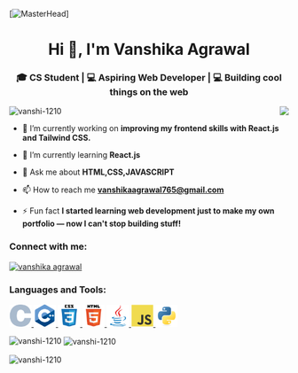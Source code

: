[![MasterHead](https://www.digitalsolutionservices.com/img/services/web%20development.gif)]
<h1 align="center">Hi 👋, I'm Vanshika Agrawal</h1>
<h3 align="center">🎓 CS Student | 💻 Aspiring Web Developer | 💻 Building cool things on the web</h3>
 <a href="https://www.linkedin.com/in/vanshika-agrawal-ab132b334/"> <img src="https://th.bing.com/th/id/R.a330e248626552a23af35e5c46526234?rik=DZhkgnpER0YViQ&riu=http%3a%2f%2fpngimg.com%2fuploads%2flinkedIn%2flinkedIn_PNG8.png&ehk=4bFzIDABrAypqOis7809R99fdbUW93GC4XfvnNxZfdA%3d&risl=&pid=ImgRaw&r=0" height="300" align="right"></a>

<p align="left"> <img src="https://komarev.com/ghpvc/?username=vanshi-1210&label=Profile%20views&color=0e75b6&style=flat" alt="vanshi-1210" /> </p>

- 🔭 I’m currently working on **improving my frontend skills with React.js and Tailwind CSS.**

- 🌱 I’m currently learning **React.js**

- 💬 Ask me about **HTML,CSS,JAVASCRIPT**

- 📫 How to reach me **vanshikaagrawal765@gmail.com**

- ⚡ Fun fact **I started learning web development just to make my own portfolio — now I can't stop building stuff!**

<h3 align="left">Connect with me:</h3>
<p align="left">
<a href="https://linkedin.com/in/vanshika agrawal" target="blank"><img align="center" src="https://raw.githubusercontent.com/rahuldkjain/github-profile-readme-generator/master/src/images/icons/Social/linked-in-alt.svg" alt="vanshika agrawal" height="30" width="40" /></a>
</p>

<h3 align="left">Languages and Tools:</h3>
<p align="left"> <a href="https://www.cprogramming.com/" target="_blank" rel="noreferrer"> <img src="https://raw.githubusercontent.com/devicons/devicon/master/icons/c/c-original.svg" alt="c" width="40" height="40"/> </a> <a href="https://www.w3schools.com/cpp/" target="_blank" rel="noreferrer"> <img src="https://raw.githubusercontent.com/devicons/devicon/master/icons/cplusplus/cplusplus-original.svg" alt="cplusplus" width="40" height="40"/> </a> <a href="https://www.w3schools.com/css/" target="_blank" rel="noreferrer"> <img src="https://raw.githubusercontent.com/devicons/devicon/master/icons/css3/css3-original-wordmark.svg" alt="css3" width="40" height="40"/> </a> <a href="https://www.w3.org/html/" target="_blank" rel="noreferrer"> <img src="https://raw.githubusercontent.com/devicons/devicon/master/icons/html5/html5-original-wordmark.svg" alt="html5" width="40" height="40"/> </a> <a href="https://www.java.com" target="_blank" rel="noreferrer"> <img src="https://raw.githubusercontent.com/devicons/devicon/master/icons/java/java-original.svg" alt="java" width="40" height="40"/> </a> <a href="https://developer.mozilla.org/en-US/docs/Web/JavaScript" target="_blank" rel="noreferrer"> <img src="https://raw.githubusercontent.com/devicons/devicon/master/icons/javascript/javascript-original.svg" alt="javascript" width="40" height="40"/> </a> <a href="https://www.python.org" target="_blank" rel="noreferrer"> <img src="https://raw.githubusercontent.com/devicons/devicon/master/icons/python/python-original.svg" alt="python" width="40" height="40"/> </a> </p>

<p><img align="left" src="https://github-readme-stats.vercel.app/api/top-langs?username=vanshi-1210&show_icons=true&locale=en&layout=compact" alt="vanshi-1210" /></p>

<p>&nbsp;<img align="center" src="https://github-readme-stats.vercel.app/api?username=vanshi-1210&show_icons=true&locale=en" alt="vanshi-1210" /></p>

<p><img align="center" src="https://github-readme-streak-stats.herokuapp.com/?user=vanshi-1210&" alt="vanshi-1210" /></p>

